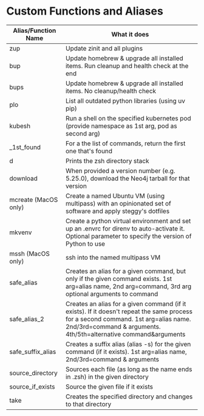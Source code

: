 # Custom Functions and Aliases

|Alias/Function Name|What it does|
|-------------------|------------|
|zup|Update zinit and all plugins|
|bup|Update homebrew & upgrade all installed items. Run cleanup and health check at the end|
|bups|Update homebrew & upgrade all installed items. No cleanup/health check|
|plo|List all outdated python libraries (using uv pip)|
|kubesh|Run a shell on the specified kubernetes pod (provide namespace as 1st arg, pod as second arg)|
|_1st_found|For a the list of commands, return the first one that's found|
|d|Prints the zsh directory stack|
|download|When provided a version number (e.g. 5.25.0), download the Neo4j tarball for that version|
|mcreate (MacOS only)|Create a named Ubuntu VM (using multipass) with an opinionated set of software and apply steggy's dotfiles|
|mkvenv|Create a python virtual environment and set up an .envrc for direnv to auto-activate it. Optional parameter to specify the version of Python to use|
|mssh (MacOS only)|ssh into the named multipass VM|
|safe_alias|Creates an alias for a given command, but only if the given command exists. 1st arg=alias name, 2nd arg=command, 3rd arg optional arguments to command|
|safe_alias_2|Creates an alias for a given command (if it exists). If it doesn't repeat the same process for a second command. 1st arg=alias name. 2nd/3rd=command & arguments. 4th/5th=alternative command&arguments|
|safe_suffix_alias|Creates a suffix alias (alias -s) for the given command (if it exists). 1st arg=alias name, 2nd/3rd=command & arguments|
|source_directory|Sources each file (as long as the name ends in .zsh) in the given directory|
|source_if_exists|Source the given file if it exists|
|take|Creates the specified directory and changes to that directory|